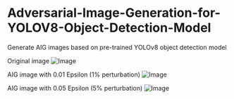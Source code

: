# Adversarial-Image-Generation-for-YOLOV8-Object-Detection-Model
Generate AIG images based on pre-trained YOLOv8 object detection model

Original image
![Image](https://github.com/user-attachments/assets/c7e4725a-882e-4048-a262-344fe36f67e6)

AIG image with 0.01 Epsilon (1% perturbation)
![Image](https://github.com/user-attachments/assets/4dca674e-bc7f-42d6-818d-3ea2caa0c4cc)

AIG image with 0.05 Epsilon (5% perturbation)
![Image](https://github.com/user-attachments/assets/822ba25e-ef51-4718-adb8-d56ca3f6a0b4)

